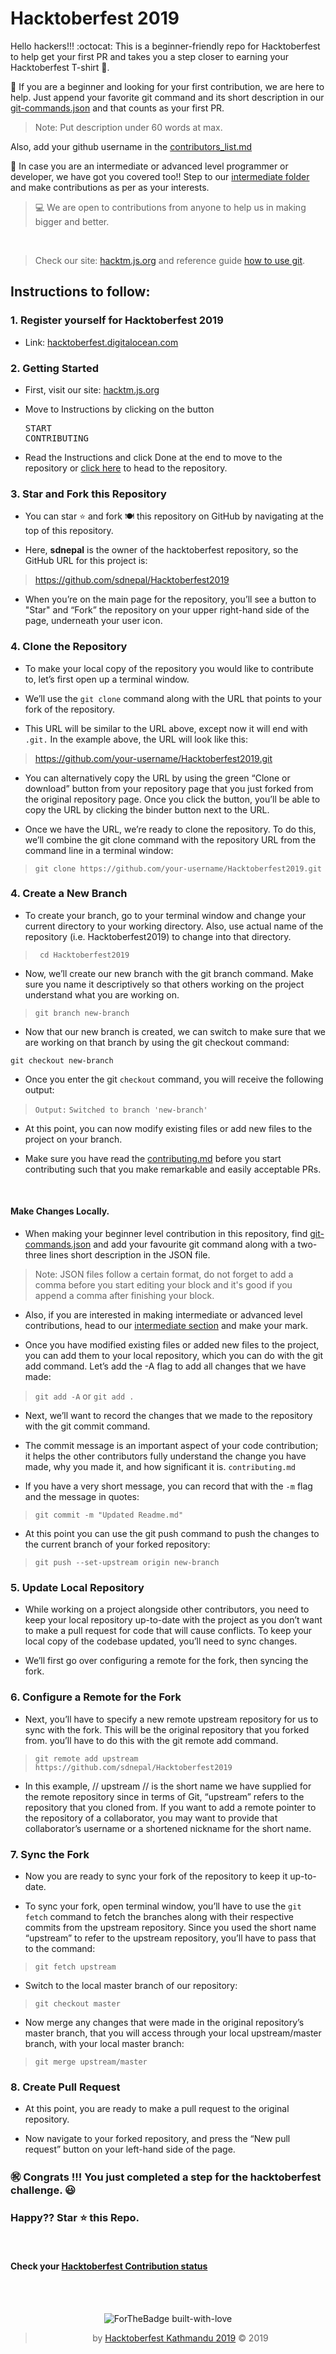 # Hacktoberfest 2019
Hello hackers!!! :octocat: This is a beginner-friendly repo for Hacktoberfest to help get your first PR and takes you a step closer to earning your Hacktoberfest T-shirt 👕.

🎯 If you are a beginner and looking for your first contribution, we are here to help. Just append your favorite git command and its short description in our <a href="https://github.com/sdnepal/Hacktoberfest2019/blob/master/beginner/json-files/git-commands.json" target="blank">git-commands.json</a> and that counts as your first PR.


> Note: Put description under 60 words at max. 

Also, add your github username in the <a href="https://github.com/sdnepal/Hacktoberfest2019/blob/master/beginner/contributers_list.md" target="blank">contributors_list.md</a>

🎯 In case you are an intermediate or advanced level programmer or developer, we have got you covered too!! Step to our <a href="https://github.com/sdnepal/Hacktoberfest2019/tree/master/Intermediate" target="blank"> intermediate folder</a> and make contributions as per as your interests.

> 💻 We are open to contributions from anyone to help us in making bigger and better. 

<br>

> Check our site: <a href="https://hacktm.js.org/" target="blank">hacktm.js.org</a>  and reference guide [how to use git](https://www.digitalocean.com/community/tutorials/how-to-use-git-a-reference-guide).

## Instructions to follow:

### 1. Register yourself for Hacktoberfest 2019

- Link: [hacktoberfest.digitalocean.com](https://hacktoberfest.digitalocean.com/)

### 2. Getting Started

- First, visit our site: [hacktm.js.org](https://hacktm.js.org)

- Move to Instructions by clicking on the button <pre>START CONTRIBUTING</pre> 

- Read the Instructions and click Done at the end to move to the repository or <a href="https://github.com/sdnepal/Hacktoberfest2019">click here</a> to head to the repository.

### 3. Star and Fork this Repository

- You can star ⭐ and fork 🍽️ this repository on GitHub by navigating at the top of this repository.

- Here, **sdnepal** is the owner of the hacktoberfest repository, so the GitHub URL for this project is: 

> <a href="https://github.com/sdnepal/Hacktoberfest2019" target="blank">https://github.com/sdnepal/Hacktoberfest2019</a>

- When you’re on the main page for the repository, you’ll see a button to "Star" and “Fork” the repository on your upper right-hand side of the page, underneath your user icon.

### 4. Clone the Repository

- To make your local copy of the repository you would like to contribute to, let’s first open up a terminal window.

- We’ll use the `git clone`  command along with the URL that points to your fork of the repository.

- This URL will be similar to the URL above, except now it will end with `.git.` In the example above, the URL will look like this:

> https://github.com/your-username/Hacktoberfest2019.git

- You can alternatively copy the URL by using the green “Clone or download” button from your repository page that you just forked from the original repository page. Once you click the button, you’ll be able to copy the URL by clicking the binder button next to the URL.

- Once we have the URL, we’re ready to clone the repository. To do this, we’ll combine the git clone command with the repository URL from the command line in a terminal window:

> `git clone https://github.com/your-username/Hacktoberfest2019.git`


### 4. Create a New Branch

- To create your branch, go to your terminal window and change your current directory to your working directory. Also, use actual name of the repository (i.e. Hacktoberfest2019) to change into that directory.

> ` cd Hacktoberfest2019`

- Now, we’ll create our new branch with the git branch command. Make sure you name it descriptively so that others working on the project understand what you are working on.

> `git branch new-branch`

- Now that our new branch is created, we can switch to make sure that we are working on that branch by using the git checkout command:

 ` git checkout new-branch `

- Once you enter the git `checkout` command, you will receive the following output:

> `Output:` 
> `Switched to branch 'new-branch' `

 
- At this point, you can now modify existing files or add new files to the project on your branch.

- Make sure you have read the <a href="https://github.com/sdnepal/Hacktoberfest2019/blob/master/.github/ISSUE_TEMPLATE/contributing.md">contributing.md</a> before you start contributing such that you make remarkable and easily acceptable PRs.

<br>

#### Make Changes Locally.

- When making your beginner level contribution in this repository, find <a href="https://github.com/sdnepal/Hacktoberfest2019/tree/master/beginner/json-files">git-commands.json</a> and add your favourite git command along with a two-three lines short description in the JSON file.

> Note: JSON files follow a certain format, do not forget to add a comma before you start editing your block and it's good if you append a comma after finishing your block.

-  Also, if you are interested in making intermediate or advanced level contributions, head to our <a href="https://github.com/sdnepal/Hacktoberfest2019/tree/master/Intermediate">intermediate section</a> and make your mark.

- Once you have modified existing files or added new files to the project, you can add them to your local repository, which you can do with the git add command. Let’s add the -A flag to add all changes that we have made:

> ` git add -A ` or ` git add . `

- Next, we’ll want to record the changes that we made to the repository with the git commit command.

- The commit message is an important aspect of your code contribution; it helps the other contributors fully understand the change you have made, why you made it, and how significant it is. ` contributing.md `


- If you have a very short message, you can record that with the `-m` flag and the message in quotes:

> `git commit -m "Updated Readme.md" `



- At this point you can use the git push command to push the changes to the current branch of your forked repository:

> ` git push --set-upstream origin new-branch `


### 5. Update Local Repository

- While working on a project alongside other contributors, you need to keep your local repository up-to-date with the project as you don’t want to make a pull request for code that will cause conflicts. To keep your local copy of the codebase updated, you’ll need to sync changes.

- We’ll first go over configuring a remote for the fork, then syncing the fork.

### 6. Configure a Remote for the Fork

- Next, you’ll have to specify a new remote upstream repository for us to sync with the fork. This will be the original repository that you forked from. you’ll have to do this with the git remote add command.

> ` git remote add upstream https://github.com/sdnepal/Hacktoberfest2019 `

- In this example, // upstream // is the short name we have supplied for the remote repository since in terms of Git, “upstream” refers to the repository that you cloned from. If you want to add a remote pointer to the repository of a collaborator, you may want to provide that collaborator’s username or a shortened nickname for the short name.

### 7. Sync the Fork

-  Now you are ready to sync your fork of the repository to keep it up-to-date.

- To sync your fork, open terminal window, you’ll have to use the `git fetch` command to fetch the branches along with their respective commits from the upstream repository. Since you used the short name “upstream” to refer to the upstream repository, you’ll have to pass that to the command:

> ` git fetch upstream `

- Switch to the local master branch of our repository:

> ` git checkout master `

- Now merge any changes that were made in the original repository’s master branch, that you will access through your local upstream/master branch, with your local master branch:

> ` git merge upstream/master `

### 8. Create Pull Request

- At this point, you are ready to make a pull request to the original repository.

- Now navigate to your forked repository, and press the “New pull request” button on your left-hand side of the page.

### :congratulations: Congrats !!! You just completed a step for the hacktoberfest challenge. 😃

### Happy?? Star ⭐ this Repo. 
<br>

#### Check your <a href="https://hacktoberfest.digitalocean.com/profile" target="blank">Hacktoberfest Contribution status</a>

<center>
<br><br>

![ForTheBadge built-with-love](http://ForTheBadge.com/images/badges/built-with-love.svg)

> by [Hacktoberfest Kathmandu 2019](https://hacktm.js.org) &copy; 2019
</center>

